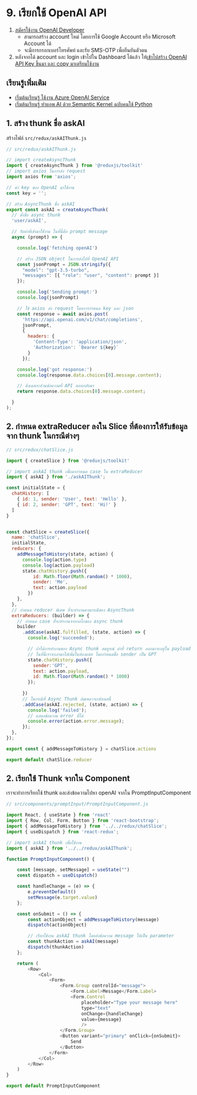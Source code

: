 
# 9. เรียกใช้ OpenAI API

1. [สมัครใช้งาน OpenAI Developer](https://platform.openai.com/signup)
   - สามารถสร้าง account ใหม่ โดยการใช้ Google Account หรือ Microsoft Account ได้ 
   - จะมีการกรอกเบอร์โทรศัพท์ และรับ SMS-OTP เพื่อยืนยันตัวตน
2. หลังจากได้ account และ login เข้าไปใน Dashboard ได้แล้ว ให้[เข้าไปสร้าง OpenAI API Key ขึ้นมา และ copy มาเตรียมใช้งาน](https://platform.openai.com/account/api-keys)

## เรียนรู้เพ่ิ่มเติม

- [เริ่มต้นเรียนรู้ ใช้งาน Azure OpenAI Service](https://learn.nextflow.in.th/azure-openai-service)
- [เริ่มต้นเรียนรู้ ทำแอพ AI ด้วย Semantic Kernel ฉบับคนใช้ Python
](https://learn.nextflow.in.th/getting-started-with-semantic-kernel)

## 1. สร้าง thunk ชื่อ askAI

สร้างไฟล์​ `src/redux/askAIThunk.js`

```js
// src/redux/askAIThunk.js

// import createAsyncThunk 
import { createAsyncThunk } from '@reduxjs/toolkit'
// import axios ในการส่ง request
import axios from 'axios';

// นำ key ของ OpenAI มาใช้งาน
const key = '';

// สร้าง AsyncThunk ชื่อ askAI
export const askAI = createAsyncThunk(
  // ตั้งชื่อ async thunk
  'user/askAI',

  // รับค่าที่เข้ามาใช้่งาน ในที่นี้คือ prompt message
  async (prompt) => {

    console.log('fetching openAI')

    // สร้าง JSON object ในการส่งไปที่ OpenAI API
    const jsonPrompt = JSON.stringify({
      "model": "gpt-3.5-turbo",
      "messages": [{ "role": "user", "content": prompt }]
    });

    console.log('Sending prompt:')
    console.log(jsonPrompt)

    // ใช้ axios ส่ง request โดยการกำหนด key และ json 
    const response = await axios.post(
      'https://api.openai.com/v1/chat/completions',
      jsonPrompt,
      {
        headers: {
          'Content-Type': 'application/json',
          'Authorization': `Bearer ${key}`
        }
      });

    console.log('got response:')
    console.log(response.data.choices[0].message.content);

    // ดึงเฉพาะส่วนข้อความที่ API ตอบกลับมา
    return response.data.choices[0].message.content;

  }
);

```

## 2. กำหนด extraReducer ลงใน Slice ที่ต้องการให้รับข้อมูลจาก thunk ในกรณีต่างๆ 

```js
// src/redux/chatSlice.js

import { createSlice } from '@reduxjs/toolkit'

// import askAI thunk เพื่อมากำหนด case ใน extraReducer
import { askAI } from './askAIThunk';

const initialState = {
  chatHistory: [
    { id: 1, sender: 'User', text: 'Hello' },
    { id: 2, sender: 'GPT', text: 'Hi!' }
  ]
}


const chatSlice = createSlice({
  name: 'chatSlice',
  initialState,
  reducers: {
    addMessageToHistory(state, action) {
      console.log(action.type)
      console.log(action.payload)
      state.chatHistory.push({
          id: Math.floor(Math.random() * 1000),
          sender: 'Me',
          text: action.payload
        })
    },
  },
  // กำหนด reducer พิเศษ ที่จะทำงานตามกรณีของ AsyncThunk
  extraReducers: (builder) => {
    // กำหนด case ที่จะทำงานจากกลไกของ async thunk
    builder
      .addCase(askAI.fulfilled, (state, action) => {
        console.log('succeeded');

        // ถ้าได้การทำงานของ Async thunk สมบูรณ์ ค่าที่ return ออกมาจะอยู่ใน payload 
        // ในที่นี้เราจะเอามาใส่เพิ่มในห้องแชท โดยกำหนดชื่อ sender เป็น GPT
        state.chatHistory.push({ 
          sender:'GPT', 
          text: action.payload, 
          id: Math.floor(Math.random() * 1000)
        });
        
      })
      // ในกรณีที่ Async Thunk ล้มเหลวจะเข้าเคสนี้
      .addCase(askAI.rejected, (state, action) => {
        console.log('failed');
        // แสดงข้อความ error ที่ได้
        console.error(action.error.message);
      });
  },
});

export const { addMessageToHistory } = chatSlice.actions

export default chatSlice.reducer
```

## 2. เรียกใช้ Thunk จากใน Component 

เราจะทำการเรียกใช้ thunk และส่งข้อความไปหา openAI จากใน PromptInputComponent

```js
// src/components/promptInput/PromptInputComponent.js

import React, { useState } from 'react'
import { Row, Col, Form, Button } from 'react-bootstrap';
import { addMessageToHistory } from '../../redux/chatSlice';
import { useDispatch } from 'react-redux';

// import askAI thunk เพื่อใช้งาน
import { askAI } from '../../redux/askAIThunk';

function PromptInputComponent() {

    const [message, setMessage] = useState("")
    const dispatch = useDispatch()

    const handleChange = (e) => {
        e.preventDefault()
        setMessage(e.target.value)
    };

    const onSubmit = () => {
        const actionObject = addMessageToHistory(message)
        dispatch(actionObject)

        // เรียกใช้งาน askAI thunk โดยส่งข้อความ message ให้เป็น parameter
        const thunkAction = askAI(message)
        dispatch(thunkAction)
    };

    return (
        <Row>
            <Col>
                <Form>
                    <Form.Group controlId="message">
                        <Form.Label>Message</Form.Label>
                        <Form.Control 
                            placeholder="Type your message here"
                            type="text"
                            onChange={handleChange}
                            value={message}
                            />
                    </Form.Group>
                    <Button variant="primary" onClick={onSubmit}>
                        Send
                    </Button>
                </Form>
            </Col>
        </Row>
    )
}

export default PromptInputComponent
```
